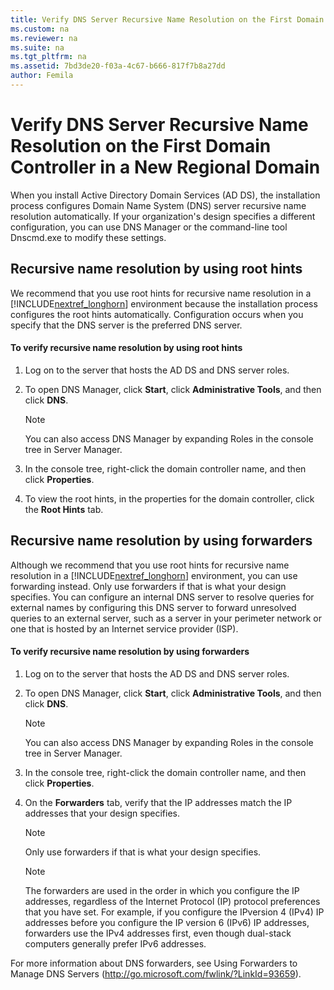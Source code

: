 ```yaml
---
title: Verify DNS Server Recursive Name Resolution on the First Domain Controller in a New Regional Domain
ms.custom: na
ms.reviewer: na
ms.suite: na
ms.tgt_pltfrm: na
ms.assetid: 7bd3de20-f03a-4c67-b666-817f7b8a27dd
author: Femila
---
```

# Verify DNS Server Recursive Name Resolution on the First Domain Controller in a New Regional Domain
When you install Active Directory Domain Services \(AD DS\), the installation process configures Domain Name System \(DNS\) server recursive name resolution automatically. If your organization's design specifies a different configuration, you can use DNS Manager or the command\-line tool Dnscmd.exe to modify these settings.  
  
## Recursive name resolution by using root hints  
We recommend that you use root hints for recursive name resolution in a [!INCLUDE[nextref_longhorn](../Token/nextref_longhorn_md.md)] environment because the installation process configures the root hints automatically. Configuration occurs when you specify that the DNS server is the preferred DNS server.  
  
#### To verify recursive name resolution by using root hints  
  
1.  Log on to the server that hosts the AD DS and DNS server roles.  
  
2.  To open DNS Manager, click **Start**, click **Administrative Tools**, and then click **DNS**.  
  
    > [!NOTE]  
    > You can also access DNS Manager by expanding Roles in the console tree in Server Manager.  
  
3.  In the console tree, right\-click the domain controller name, and then click **Properties**.  
  
4.  To view the root hints, in the properties  for the domain controller, click the **Root Hints** tab.  
  
## Recursive name resolution by using forwarders  
Although we recommend that you use root hints for recursive name resolution in a [!INCLUDE[nextref_longhorn](../Token/nextref_longhorn_md.md)] environment, you can use forwarding instead. Only use forwarders if that is what your design specifies. You can configure an internal DNS server to resolve queries for external names by configuring this DNS server to forward unresolved queries to an external server, such as a server in your perimeter network or one that is hosted by an Internet service provider \(ISP\).  
  
#### To verify recursive name resolution by using forwarders  
  
1.  Log on to the server that hosts the AD DS and DNS server roles.  
  
2.  To open DNS Manager, click **Start**, click **Administrative Tools**, and then click **DNS**.  
  
    > [!NOTE]  
    > You can also access DNS Manager by expanding Roles in the console tree in Server Manager.  
  
3.  In the console tree, right\-click the domain controller name, and then click **Properties**.  
  
4.  On the **Forwarders** tab, verify that the IP addresses match the IP addresses that your design specifies.  
  
    > [!NOTE]  
    > Only use forwarders if that is what your design specifies.  
  
    > [!NOTE]  
    > The forwarders are used in the order in which you configure the IP addresses, regardless of the Internet Protocol \(IP\) protocol preferences that you have set. For example, if you configure the IPversion 4 \(IPv4\) IP addresses before you configure the IP version 6 \(IPv6\) IP addresses, forwarders use the IPv4 addresses first, even though dual\-stack computers generally prefer IPv6 addresses.  
  
For more information about DNS forwarders, see Using Forwarders to Manage DNS Servers \([http:\/\/go.microsoft.com\/fwlink\/?LinkId\=93659](http://go.microsoft.com/fwlink/?LinkId=93659)\).  
  
